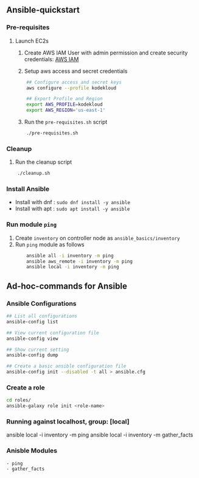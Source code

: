 ## Ansible-quickstart

### Pre-requisites

1. Launch EC2s

    1. Create AWS IAM User with admin permission and create security credentials: [AWS IAM](https://us-east-1.console.aws.amazon.com/iam/home?region=us-east-1#/security_credentials?section=IAM_credentials)

    2. Setup aws access and secret credentials
    ```bash
        ## Configure access and secret keys
        aws configure --profile kodekloud

        ## Export Profile and Region
        export AWS_PROFILE=kodekloud
        export AWS_REGION='us-east-1'
    ```

    3. Run the `pre-requisites.sh` script
    ```bash
        ./pre-requisites.sh
    ```

### Cleanup

1. Run the cleanup script
```bash
    ./cleanup.sh
```

### Install Ansible

- Install with dnf : `sudo dnf install -y ansible`
- Install with apt : `sudo apt install -y ansible`

### Run module `ping`
1. Create `inventory` on controller node as `ansible_basics/inventory`
2. Run `ping` module as follows
    ```bash
        ansible all -i inventory -m ping
        ansible aws_remote -i inventory -m ping
        ansible local -i inventory -m ping
    ```

## Ad-hoc-commands for Ansible

### Ansible Configurations
```bash
## List all configurations
ansible-config list

## View current configuration file
ansible-config view

## Show current setting 
ansible-config dump

## Create a basic ansible configuration file
ansible-config init --disabled -t all > ansible.cfg
```

### Create a role
```bash
cd roles/
ansible-galaxy role init <role-name>
```

### Running against localhost, group: [local]
ansible local -i inventory -m ping
ansible local -i inventory -m gather_facts

### Anisble Modules
```
- ping
- gather_facts
```
